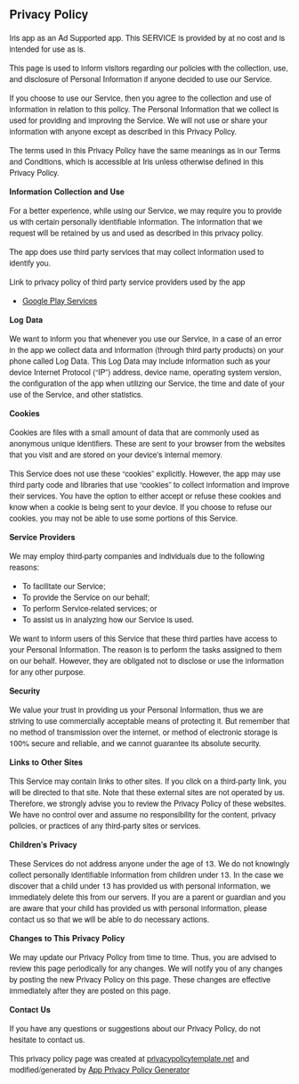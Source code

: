 <html>
<head>
  <meta charset='utf-8'>
  <meta name='viewport' content='width=device-width'>
  <title>Privacy Policy</title>
  <style> body { font-family: 'Helvetica Neue', Helvetica, Arial, sans-serif; padding:1em; } </style>
</head>
<body>
<h2>Privacy Policy</h2> <p>  Iris app as an Ad Supported app. This SERVICE is provided by
                 at no cost and is intended for use as is.
              </p> <p>This page is used to inform visitors regarding our policies with the collection, use, and disclosure
                of Personal Information if anyone decided to use our Service.
              </p> <p>If you choose to use our Service, then you agree to the collection and use of information in
                relation to this policy. The Personal Information that we collect is used for providing and improving
                the Service. We will not use or share your information with anyone except as described
                in this Privacy Policy.
              </p> <p>The terms used in this Privacy Policy have the same meanings as in our Terms and Conditions, which is
                accessible at Iris unless otherwise defined in this Privacy Policy.
              </p> <p><strong>Information Collection and Use</strong></p> <p>For a better experience, while using our Service, we may require you to provide us with certain
                personally identifiable information. The information that we request will be retained by us and used as described in this privacy policy.
              </p> <p>The app does use third party services that may collect information used to identify you.</p> <div><p>Link to privacy policy of third party service providers used by the app</p> <ul><li><a href="https://www.google.com/policies/privacy/" target="_blank">Google Play Services</a></li><!----><!----><!----><!----><!----><!----><!----></ul></div> <p><strong>Log Data</strong></p> <p> We want to inform you that whenever you use our Service, in a case of
                an error in the app we collect data and information (through third party products) on your phone
                called Log Data. This Log Data may include information such as your device Internet Protocol (“IP”) address,
                device name, operating system version, the configuration of the app when utilizing our Service,
                the time and date of your use of the Service, and other statistics.
              </p> <p><strong>Cookies</strong></p> <p>Cookies are files with a small amount of data that are commonly used as anonymous unique identifiers.
                These are sent to your browser from the websites that you visit and are stored on your device's internal
                memory.
              </p> <p>This Service does not use these “cookies” explicitly. However, the app may use third party code and
                libraries that use “cookies” to collect information and improve their services. You have the option to
                either accept or refuse these cookies and know when a cookie is being sent to your device. If you choose
                to refuse our cookies, you may not be able to use some portions of this Service.
              </p> <p><strong>Service Providers</strong></p> <p> We may employ third-party companies and individuals due to the following reasons:</p> <ul><li>To facilitate our Service;</li> <li>To provide the Service on our behalf;</li> <li>To perform Service-related services; or</li> <li>To assist us in analyzing how our Service is used.</li></ul> <p> We want to inform users of this Service that these third parties have access to
                your Personal Information. The reason is to perform the tasks assigned to them on our behalf. However,
                they are obligated not to disclose or use the information for any other purpose.
              </p> <p><strong>Security</strong></p> <p> We value your trust in providing us your Personal Information, thus we are striving
                to use commercially acceptable means of protecting it. But remember that no method of transmission over
                the internet, or method of electronic storage is 100% secure and reliable, and we cannot guarantee
                its absolute security.
              </p> <p><strong>Links to Other Sites</strong></p> <p>This Service may contain links to other sites. If you click on a third-party link, you will be directed
                to that site. Note that these external sites are not operated by us. Therefore, we strongly
                advise you to review the Privacy Policy of these websites. We have no control over
                and assume no responsibility for the content, privacy policies, or practices of any third-party sites
                or services.
              </p> <p><strong>Children’s Privacy</strong></p> <p>These Services do not address anyone under the age of 13. We do not knowingly collect
                personally identifiable information from children under 13. In the case we discover that a child
                under 13 has provided us with personal information, we immediately delete this from
                our servers. If you are a parent or guardian and you are aware that your child has provided us with personal
                information, please contact us so that we will be able to do necessary actions.
              </p> <p><strong>Changes to This Privacy Policy</strong></p> <p> We may update our Privacy Policy from time to time. Thus, you are advised to review
                this page periodically for any changes. We will notify you of any changes by posting
                the new Privacy Policy on this page. These changes are effective immediately after they are posted on
                this page.
              </p> <p><strong>Contact Us</strong></p> <p>If you have any questions or suggestions about our Privacy Policy, do not hesitate to contact
                us.
              </p> <p>This privacy policy page was created at <a href="https://privacypolicytemplate.net" target="_blank">privacypolicytemplate.net</a>
                and modified/generated by <a href="https://app-privacy-policy-generator.firebaseapp.com/" target="_blank">App
                  Privacy Policy Generator</a></p>
</body>
</html>
